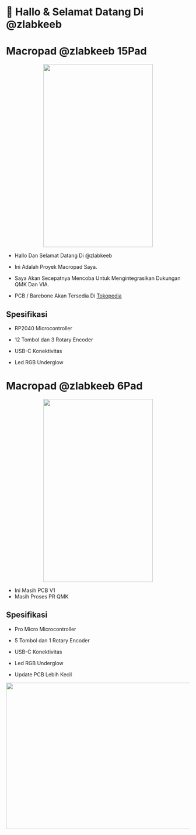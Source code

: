 <p align="center">
  <h1>👋 Hallo & Selamat Datang Di @zlabkeeb</h1>
</p>

# Macropad @zlabkeeb 15Pad

<p align="center">
  <img width="300" height="500" src="https://i.imgur.com/E5Ajv0fh.jpeg">
</p>

- Hallo Dan Selamat Datang Di @zlabkeeb

- Ini Adalah Proyek Macropad Saya.
- Saya Akan Secepatnya Mencoba Untuk Mengintegrasikan Dukungan QMK Dan VIA.
- PCB / Barebone Akan Tersedia Di [Tokopedia](https://www.tokopedia.com/zahranetid)

## Spesifikasi

- RP2040 Microcontroller

- 12 Tombol dan 3 Rotary Encoder

- USB-C Konektivitas

- Led RGB Underglow

#

# Macropad @zlabkeeb 6Pad

<p align="center">
  <img width="300" height="500" src="https://i.imgur.com/Ugc3R2Th.jpeg">
</p>

- Ini Masih PCB V1
- Masih Proses PR QMK

## Spesifikasi

- Pro Micro Microcontroller

- 5 Tombol dan 1 Rotary Encoder

- USB-C Konektivitas

- Led RGB Underglow

- Update PCB Lebih Kecil

<p align="center">
  <img width="550" height="400" src="https://i.imgur.com/Fikjs8p.png">
</p>
